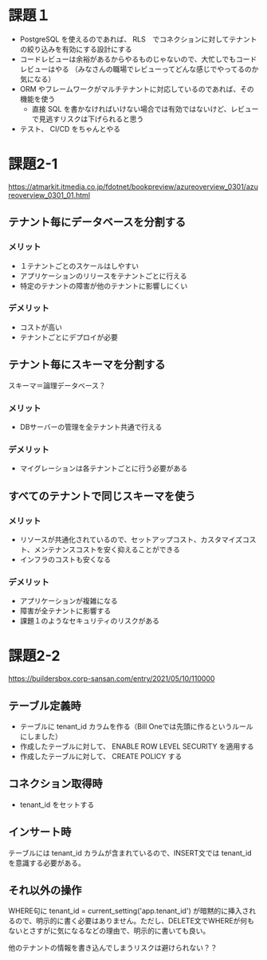 # 課題１
* PostgreSQL を使えるのであれば、 RLS　でコネクションに対してテナントの絞り込みを有効にする設計にする
* コードレビューは余裕があるからやるものじゃないので、大忙しでもコードレビューはやる （みなさんの職場でレビューってどんな感じでやってるのか気になる）
* ORM やフレームワークがマルチテナントに対応しているのであれば、その機能を使う
  * 直接 SQL を書かなければいけない場合では有効ではないけど、レビューで見逃すリスクは下げられると思う
* テスト、 CI/CD をちゃんとやる

# 課題2-1
https://atmarkit.itmedia.co.jp/fdotnet/bookpreview/azureoverview_0301/azureoverview_0301_01.html

## テナント毎にデータベースを分割する
### メリット
* １テナントごとのスケールはしやすい
* アプリケーションのリリースをテナントごとに行える
* 特定のテナントの障害が他のテナントに影響しにくい

### デメリット
* コストが高い
* テナントごとにデプロイが必要

## テナント毎にスキーマを分割する
スキーマ＝論理データベース？
### メリット
* DBサーバーの管理を全テナント共通で行える

### デメリット
* マイグレーションは各テナントごとに行う必要がある

## すべてのテナントで同じスキーマを使う
### メリット
* リソースが共通化されているので、セットアップコスト、カスタマイズコスト、メンテナンスコストを安く抑えることができる
* インフラのコストも安くなる

### デメリット
* アプリケーションが複雑になる
* 障害が全テナントに影響する
* 課題１のようなセキュリティのリスクがある

# 課題2-2
https://buildersbox.corp-sansan.com/entry/2021/05/10/110000
## テーブル定義時
* テーブルに tenant_id カラムを作る（Bill Oneでは先頭に作るというルールにしました）
* 作成したテーブルに対して、 ENABLE ROW LEVEL SECURITY を適用する
* 作成したテーブルに対して、 CREATE POLICY する
## コネクション取得時
* tenant_id をセットする
## インサート時
テーブルには tenant_id カラムが含まれているので、INSERT文では tenant_id を意識する必要がある。
## それ以外の操作
WHERE句に tenant_id = current_setting('app.tenant_id') が暗黙的に挿入されるので、明示的に書く必要はありません。ただし、DELETE文でWHEREが何もないとさすがに気になるなどの理由で、明示的に書いても良い。

他のテナントの情報を書き込んでしまうリスクは避けられない？？

